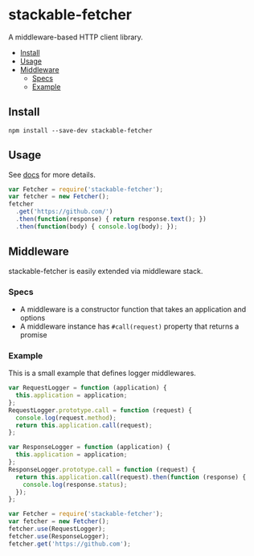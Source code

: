 # stackable-fetcher
A middleware-based HTTP client library.

- [Install](#install)
- [Usage](#usage)
- [Middleware](#middleware)
  - [Specs](#specs)
  - [Example](#example)

## Install
```
npm install --save-dev stackable-fetcher
```

## Usage
See [docs](http://r7kamura.github.io/stackable-fetcher/) for more details.

```js
var Fetcher = require('stackable-fetcher');
var fetcher = new Fetcher();
fetcher
  .get('https://github.com/')
  .then(function(response) { return response.text(); })
  .then(function(body) { console.log(body); });
```

## Middleware
stackable-fetcher is easily extended via middleware stack.

### Specs
- A middleware is a constructor function that takes an application and options
- A middleware instance has `#call(request)` property that returns a promise

### Example
This is a small example that defines logger middlewares.

```js
var RequestLogger = function (application) {
  this.application = application;
};
RequestLogger.prototype.call = function (request) {
  console.log(request.method);
  return this.application.call(request);
};

var ResponseLogger = function (application) {
  this.application = application;
};
ResponseLogger.prototype.call = function (request) {
  return this.application.call(request).then(function (response) {
    console.log(response.status);
  });
};

var Fetcher = require('stackable-fetcher');
var fetcher = new Fetcher();
fetcher.use(RequestLogger);
fetcher.use(ResponseLogger);
fetcher.get('https://github.com');
```
